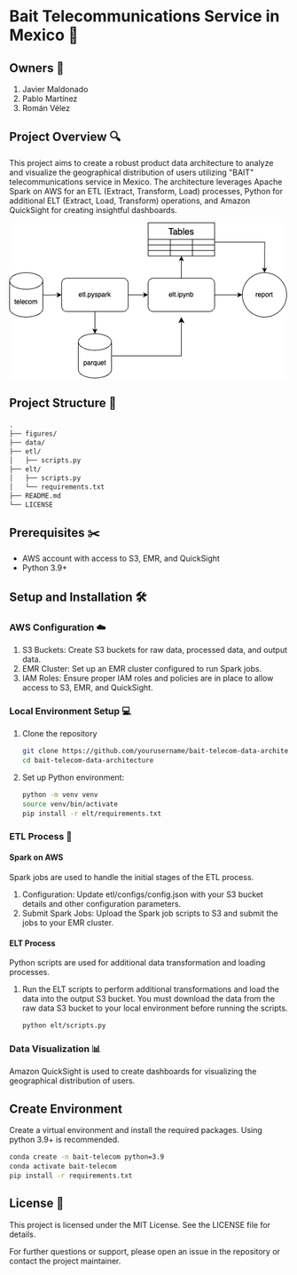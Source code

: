 # Bait Telecommunications Service in Mexico :iphone:

## Owners :busts_in_silhouette:
1. Javier Maldonado
2. Pablo Martínez
3. Román Vélez



## Project Overview :mag:
This project aims to create a robust product data architecture to analyze and visualize the geographical distribution of users utilizing "BAIT" telecommunications service in Mexico. The architecture leverages Apache Spark on AWS for an ETL (Extract, Transform, Load) processes, Python for additional ELT (Extract, Load, Transform) operations, and Amazon QuickSight for creating insightful dashboards.

![Project Flow](figures/bait.png)

## Project Structure :open_file_folder:
```
.
├── figures/
├── data/
├── etl/
│   ├── scripts.py
├── elt/
│   ├── scripts.py
│   └── requirements.txt
├── README.md
└── LICENSE
```

## Prerequisites :scissors:
- AWS account with access to S3, EMR, and QuickSight
- Python 3.9+

## Setup and Installation :hammer_and_wrench:

### AWS Configuration :cloud:
1. S3 Buckets: Create S3 buckets for raw data, processed data, and output data.
2. EMR Cluster: Set up an EMR cluster configured to run Spark jobs.
3. IAM Roles: Ensure proper IAM roles and policies are in place to allow access to S3, EMR, and QuickSight.

### Local Environment Setup :computer:
1. Clone the repository

   ```bash
   git clone https://github.com/yourusername/bait-telecom-data-architecture.git
   cd bait-telecom-data-architecture
   ```

2. Set up Python environment:
    ```bash
   python -m venv venv
   source venv/bin/activate
   pip install -r elt/requirements.txt
    ```

### ETL Process :arrows_counterclockwise:
#### Spark on AWS
Spark jobs are used to handle the initial stages of the ETL process.

1. Configuration: Update etl/configs/config.json with your S3 bucket details and other configuration parameters.
2. Submit Spark Jobs: Upload the Spark job scripts to S3 and submit the jobs to your EMR cluster.

#### ELT Process
Python scripts are used for additional data transformation and loading processes.

1. Run the ELT scripts to perform additional transformations and load the data into the output S3 bucket. You must download the data from the raw data S3 bucket to your local environment before running the scripts.
   ```bash
   python elt/scripts.py
   ```

### Data Visualization :bar_chart:

Amazon QuickSight is used to create dashboards for visualizing the geographical distribution of users.

## Create Environment

Create a virtual environment and install the required packages. Using python 3.9+ is recommended.

```bash
conda create -n bait-telecom python=3.9
conda activate bait-telecom
pip install -r requirements.txt
```


## License :page_facing_up:
This project is licensed under the MIT License. See the LICENSE file for details.

For further questions or support, please open an issue in the repository or contact the project maintainer.
